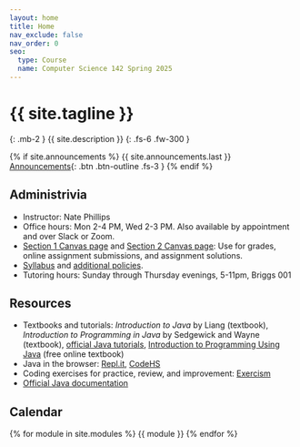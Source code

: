 ```yaml
---
layout: home
title: Home
nav_exclude: false
nav_order: 0
seo:
  type: Course
  name: Computer Science 142 Spring 2025
---
```


# {{ site.tagline }}
{: .mb-2 }
{{ site.description }}
{: .fs-6 .fw-300 }

<!--<button class="js-toggle-dark-mode dm-btn btn">Toggle Dark Mode</button>-->

{% if site.announcements %}
{{ site.announcements.last }}
[Announcements](announcements.md){: .btn .btn-outline .fs-3 }
{% endif %}

## Administrivia
- Instructor: Nate Phillips
- Office hours: Mon 2-4 PM, Wed 2-3 PM.  Also available by appointment and over Slack or Zoom.
- [Section 1 Canvas page](https://rhodes.instructure.com/courses/8526) and [Section 2 Canvas page](https://rhodes.instructure.com/courses/8518): Use for grades, online assignment submissions, and assignment solutions.
- [Syllabus](syllabus/syllabus-142-s25.pdf) and [additional policies](syllabus/additional-policies-142-s25.pdf).
- Tutoring hours: Sunday through Thursday evenings, 5-11pm, Briggs 001 


## Resources
- Textbooks and tutorials: *Introduction to Java* by Liang (textbook), 
	*Introduction to Programming in Java* by Sedgewick and Wayne (textbook),
        [official Java tutorials](https://docs.oracle.com/javase/tutorial/), 
        [Introduction to Programming Using Java](http://math.hws.edu/javanotes/index.html) (free online textbook)
- Java in the browser: [Repl.it](http://repl.it/new/java), <a href="http://codehs.com">CodeHS</a>
- Coding exercises for practice, review, and improvement: [Exercism](https://exercism.org/tracks/java/exercises)
- <a href="https://docs.oracle.com/en/java/javase/17/docs/api/">Official Java documentation</a>
     

## Calendar
{% for module in site.modules %}
{{ module }}
{% endfor %}

<!--DARKMODE UNDER CONSTRUCTION-->
<br />


<!--
<p class="dm-text">The Data 8 Website Dark Mode&trade; is in beta. You can provide feedback about the website <a href="https://forms.gle/64xx2B1Y7K32bNhR9" 
class="yellow-link">here</a></p>
-->

<script src="assets/darkmode.js"></script>
<script>
  const toggleDarkMode = document.querySelector('.js-toggle-dark-mode');

  jtd.addEvent(toggleDarkMode, 'click', function(){
    if (jtd.getTheme() === 'custom_dark') {
      jtd.setTheme('light');
      localStorage.setItem("darkMode", 0);
      toggleDarkMode.innerHTML = "Toggle Dark Mode";
      toggleDarkMode.classList.add('dm-btn');
        toggleDarkMode.classList.remove('dm-dark-btn');
    } else {
      jtd.setTheme('custom_dark');
      localStorage.setItem("darkMode", 1);
      toggleDarkMode.innerHTML = "Return to the Light";
      toggleDarkMode.classList.add('dm-dark-btn');
      toggleDarkMode.classList.remove('dm-btn');
    }
  });

    window.addEventListener("DOMContentLoaded", (event) => {
      onLoad();
  });
</script>